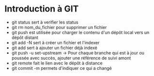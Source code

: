 # Introduction à GIT
- git status sert à verifier les status
- git rm nom_du_fichier pour supprimer un fichier
- git push est utilisée pour charger le contenu d'un dépôt local vers un dépôt distant
- git add -N sert à créer un fichier et l'indexer
- git add sert à ajouter un fichier déjà indexé
- git push -u set-upstream -> Pour chaque branche qui est à jour ou poussée avec succès,    ajouter une référence de suivi amont
- git remote fait le lien avec le dépôt à distance
- git commit -m permets d'indiquer ce qui a changé